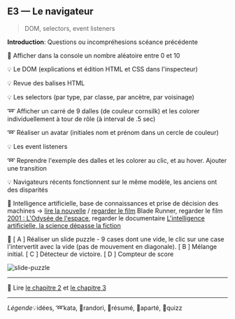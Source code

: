 ## E3 — Le navigateur
> DOM, selectors, event listeners

__Introduction__: Questions ou incompréhesions scéance précédente

:cactus: Afficher dans la console un nombre aléatoire entre 0 et 10

:bulb: Le DOM (explications et édition HTML et CSS dans l'inspecteur)

:bulb: Revue des balises HTML

:bulb: Les selectors (par type, par classe, par ancètre, par voisinage)

:loop: Afficher un carré de 9 dalles (de couleur cornsilk) et les colorer individuellement à tour de rôle (à interval de .5 sec)

:loop: Réaliser un avatar (initiales nom et prénom dans un cercle de couleur)

:bulb: Les event listeners

:loop: Reprendre l'exemple des dalles et les colorer au clic, et au hover. Ajouter une transition

:bulb: Navigateurs récents fonctionnent sur le même modèle, les anciens ont des disparités

:cookie: Intelligence artificielle, base de connaissances et prise de décision des machines → [lire la nouvelle](http://www.senscritique.com/livre/Les_Androides_revent_ils_de_moutons_electriques_Blade_Runner/452029) /  [regarder le film](http://www.senscritique.com/film/Blade_Runner/494050) Blade Runner, regarder le film [2001 : L'Odysée de l'espace](http://www.senscritique.com/film/2001_L_Odyssee_de_l_espace/475251), regarder le documentaire [L'intelligence artificielle, la science dépasse la fiction](https://www.youtube.com/watch?v=Aksbi3UCQO0)

:beginner: [ A ] Réaliser un slide puzzle - 9 cases dont une vide, le clic sur une case l'intervertit avec la vide (pas de mouvement en diagonale). [ B ] Mélange initial. [ C ] Détecteur de victoire. [ D ] Compteur de score

![slide-puzzle](https://cloud.githubusercontent.com/assets/606754/10415943/50b58798-7000-11e5-962f-02727ad2c802.jpg)

---

:closed_book: Lire [le chapitre 2](https://goo.gl/QbZSn8#heading=h.4mzfbzxpf5lm) et [le chapitre 3](https://goo.gl/QbZSn8#heading=h.j64qridxx31m)

---

_Légende_:bulb:idées, :loop:kata, :beginner:randori, :closed_book:résumé, :cookie:aparté, :cactus:quizz
